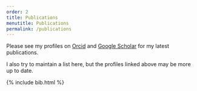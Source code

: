 ```yaml
---
order: 2
title: Publications
menutitle: Publications
permalink: /publications
---
```


Please see my profiles on
[Orcid](http://orcid.org/0000-0001-9519-938X) and
[Google Scholar](https://scholar.google.co.uk/citations?user=heG7k-gAAAAJ&hl=en) for my latest publications.

I also try to maintain a list here, but the profiles linked above may be more up to date.

{% include bib.html %}

